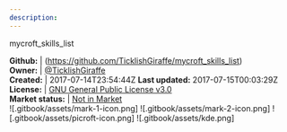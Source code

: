 ```yaml
---
description: 
---
```

mycroft_skills_list



**Github:** | (https://github.com/TicklishGiraffe/mycroft_skills_list)  
**Owner:** | [@TicklishGiraffe](https://github.com/TicklishGiraffe)  
**Created:** | 2017-07-14T23:54:44Z  **Last updated:** 2017-07-15T00:03:29Z  
**License:** | [GNU General Public License v3.0](https://api.github.com/licenses/gpl-3.0)  
**Market status:** | [Not in Market](https://market.mycroft.ai/skill/)  
 ![.gitbook/assets/mark-1-icon.png]  ![.gitbook/assets/mark-2-icon.png]  ![.gitbook/assets/picroft-icon.png]  ![.gitbook/assets/kde.png]  

